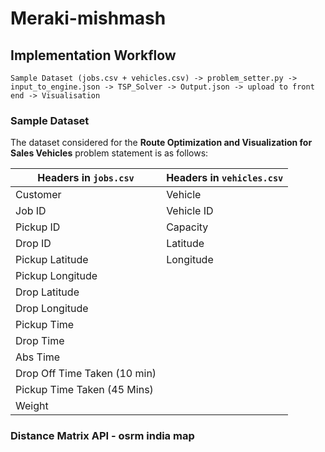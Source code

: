 # Meraki-mishmash

## Implementation Workflow
```
Sample Dataset (jobs.csv + vehicles.csv) -> problem_setter.py -> input_to_engine.json -> TSP_Solver -> Output.json -> upload to front end -> Visualisation
```

### Sample Dataset
The dataset considered for the **Route Optimization and Visualization for Sales Vehicles** problem statement is as follows:

| Headers in `jobs.csv`  | Headers in `vehicles.csv` |
| ------------- | ------------- |
| Customer  | Vehicle  |
| Job ID  | Vehicle ID  |
| Pickup ID  | Capacity  |
| Drop ID  | Latitude  |
| Pickup Latitude  | Longitude  |
| Pickup Longitude  |   |
| Drop Latitude  |   |
| Drop Longitude  |   |
| Pickup Time  |   |
| Drop Time  |   |
| Abs Time  |   |
| Drop Off Time Taken (10 min)  |   |
| Pickup Time Taken (45 Mins)  |   |
| Weight  |   |

### Distance Matrix API - osrm india map
